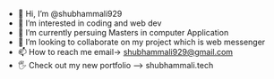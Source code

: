- 👋 Hi, I’m @shubhammali929
- 👀 I’m interested in coding and web dev
- 🌱 I’m currently persuing Masters in computer Application
- 💞️ I’m looking to collaborate on my project which is web messenger
- 📫 How to reach me email-> shubhammali929@gmail.com
- 🖐️ Check out my new portfolio --> shubhammali.tech

<!---
shubhammali929/shubhammali929 is a ✨ special ✨ repository because its `README.md` (this file) appears on your GitHub profile.
You can click the Preview link to take a look at your changes.
--->
